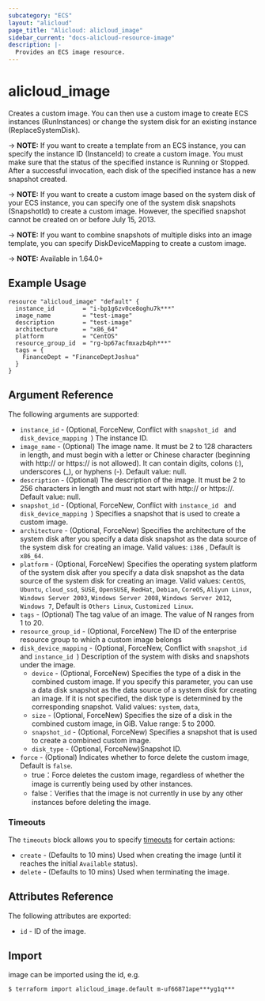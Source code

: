 ```yaml
---
subcategory: "ECS"
layout: "alicloud"
page_title: "Alicloud: alicloud_image"
sidebar_current: "docs-alicloud-resource-image"
description: |-
  Provides an ECS image resource.
---
```


# alicloud\_image

Creates a custom image. You can then use a custom image to create ECS instances (RunInstances) or change the system disk for an existing instance (ReplaceSystemDisk).

-> **NOTE:**  If you want to create a template from an ECS instance, you can specify the instance ID (InstanceId) to create a custom image. You must make sure that the status of the specified instance is Running or Stopped. After a successful invocation, each disk of the specified instance has a new snapshot created.

-> **NOTE:**  If you want to create a custom image based on the system disk of your ECS instance, you can specify one of the system disk snapshots (SnapshotId) to create a custom image. However, the specified snapshot cannot be created on or before July 15, 2013.

-> **NOTE:**  If you want to combine snapshots of multiple disks into an image template, you can specify DiskDeviceMapping to create a custom image.

-> **NOTE:**  Available in 1.64.0+

## Example Usage

```
resource "alicloud_image" "default" {
  instance_id        = "i-bp1g6zv0ce8oghu7k***"
  image_name         = "test-image"
  description        = "test-image"
  architecture       = "x86_64"
  platform           = "CentOS"
  resource_group_id  = "rg-bp67acfmxazb4ph***"
  tags = {
    FinanceDept = "FinanceDeptJoshua"
  }
}
```

## Argument Reference

The following arguments are supported:

* `instance_id` - (Optional, ForceNew, Conflict with `snapshot_id ` and `disk_device_mapping `) The instance ID.
* `image_name` - (Optional) The image name. It must be 2 to 128 characters in length, and must begin with a letter or Chinese character (beginning with http:// or https:// is not allowed). It can contain digits, colons (:), underscores (_), or hyphens (-). Default value: null.
* `description` - (Optional) The description of the image. It must be 2 to 256 characters in length and must not start with http:// or https://. Default value: null.
* `snapshot_id` - (Optional, ForceNew, Conflict with `instance_id ` and `disk_device_mapping `) Specifies a snapshot that is used to create a custom image.
* `architecture` - (Optional, ForceNew) Specifies the architecture of the system disk after you specify a data disk snapshot as the data source of the system disk for creating an image. Valid values: `i386` , Default is `x86_64`.
* `platform` - (Optional, ForceNew) Specifies the operating system platform of the system disk after you specify a data disk snapshot as the data source of the system disk for creating an image. Valid values: `CentOS`, `Ubuntu`, `cloud_ssd`, `SUSE`, `OpenSUSE`, `RedHat`, `Debian`, `CoreOS`, `Aliyun Linux`, `Windows Server 2003`, `Windows Server 2008`, `Windows Server 2012`, `Windows 7`, Default is `Others Linux`, `Customized Linux`.
* `tags` - (Optional) The tag value of an image. The value of N ranges from 1 to 20.
* `resource_group_id` - (Optional, ForceNew) The ID of the enterprise resource group to which a custom image belongs
* `disk_device_mapping` - (Optional, ForceNew, Conflict with `snapshot_id ` and `instance_id `) Description of the system with disks and snapshots under the image.
  * `device` - (Optional, ForceNew) Specifies the type of a disk in the combined custom image. If you specify this parameter, you can use a data disk snapshot as the data source of a system disk for creating an image. If it is not specified, the disk type is determined by the corresponding snapshot. Valid values: `system`, `data`,
  * `size` - (Optional, ForceNew) Specifies the size of a disk in the combined custom image, in GiB. Value range: 5 to 2000.
  * `snapshot_id` - (Optional, ForceNew) Specifies a snapshot that is used to create a combined custom image.
  * `disk_type` - (Optional, ForceNew)Snapshot ID.
* `force` - (Optional) Indicates whether to force delete the custom image, Default is `false`. 
  - true：Force deletes the custom image, regardless of whether the image is currently being used by other instances.
  - false：Verifies that the image is not currently in use by any other instances before deleting the image.
   
### Timeouts

The `timeouts` block allows you to specify [timeouts](https://www.terraform.io/docs/configuration-0-11/resources.html#timeouts) for certain actions:

* `create` - (Defaults to 10 mins) Used when creating the image (until it reaches the initial `Available` status). 
* `delete` - (Defaults to 10 mins) Used when terminating the image.
   
   
 ## Attributes Reference
 
 The following attributes are exported:
 
* `id` - ID of the image.

 ## Import
 
 image can be imported using the id, e.g.

```
$ terraform import alicloud_image.default m-uf66871ape***yg1q***
```